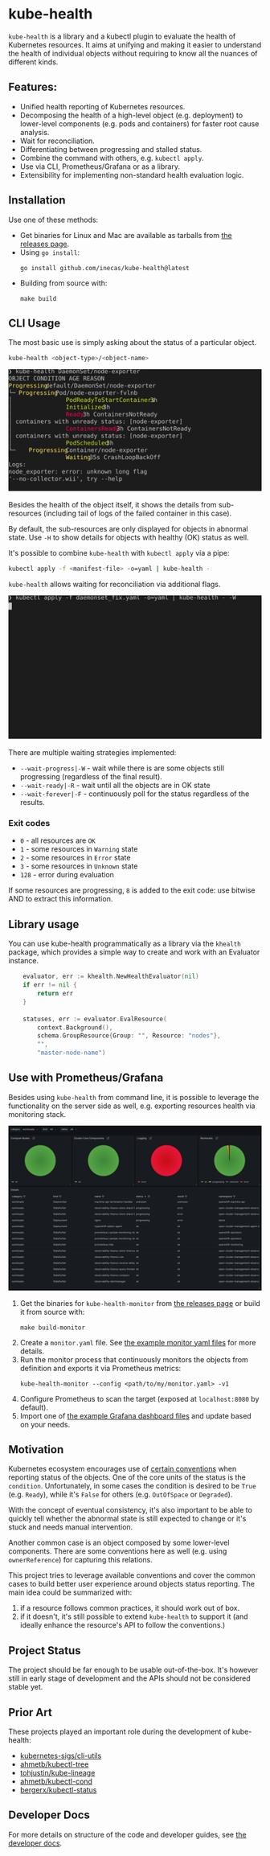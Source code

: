 # kube-health

`kube-health` is a library and a kubectl plugin to evaluate the health of
Kubernetes resources. It aims at unifying and making it easier to understand the
health of individual objects without requiring to know all the nuances of
different kinds.

## Features:

* Unified health reporting of Kubernetes resources.
* Decomposing the health of a high-level object (e.g. deployment) to lower-level components (e.g. pods and containers) for faster root cause analysis.
* Wait for reconciliation.
* Differentiating between progressing and stalled status.
* Combine the command with others, e.g. `kubectl apply`.
* Use via CLI, Prometheus/Grafana or as a library.
* Extensibility for implementing non-standard health evaluation logic.

## Installation

Use one of these methods:

* Get binaries for Linux and Mac are available as tarballs from [the releases page](https://github.com/inecas/kube-health/releases).
* Using `go install`:
   ```shell
   go install github.com/inecas/kube-health@latest
   ```
* Building from source with:
   ``` shell
   make build
   ```

## CLI Usage

The most basic use is simply asking about the status of a particular object.

``` sh
kube-health <object-type>/<object-name>
```

![Screenshot](./docs/screenshot.svg)

Besides the health of the object itself, it shows the details from sub-resources
(including tail of logs of the failed container in this case).

By default, the sub-resources are only displayed for objects in abnormal state. Use `-H`
to show details for objects with healthy (OK) status as well.

It's possible to combine `kube-health` with `kubectl apply` via a pipe:

``` sh
kubectl apply -f <manifest-file> -o=yaml | kube-health -
```

`kube-health` allows waiting for reconciliation via additional flags.

![Screenshot](./docs/demo.svg)

There are multiple waiting strategies implemented:

- `--wait-progress|-W` - wait while there is are some objects still progressing
(regardless of the final result).
- `--wait-ready|-R` - wait until all the objects are in OK state
- `--wait-forever|-F` - continuously poll for the status regardless of the results.

### Exit codes

- `0` - all resources are `OK`
- `1` - some resources in `Warning` state
- `2` - some resources in `Error` state
- `3` - some resources in `Unknown` state
- `128` - error during evaluation

If some resources are progressing, `8` is added to the exit code: use bitwise
AND to extract this information.

## Library usage

You can use kube-health programmatically as a library via the `khealth` package, which provides a simple way to create and work with an Evaluator instance.

```Go
	evaluator, err := khealth.NewHealthEvaluator(nil)
	if err != nil {
		return err
	}

	statuses, err := evaluator.EvalResource(
		context.Background(),
		schema.GroupResource{Group: "", Resource: "nodes"},
		"",
		"master-node-name")
```

## Use with Prometheus/Grafana

Besides using `kube-health` from command line, it is possible to
leverage the functionality on the server side as well, e.g. exporting resources
health via monitoring stack.

![Grafana dashboard](./docs/grafana.png)

1. Get the binaries for `kube-health-monitor` from [the releases page](https://github.com/inecas/kube-health/releases) or build it from source with:
   ``` shell
   make build-monitor
   ```
2. Create a `monitor.yaml` file. See [the example monitor yaml files](docs/example) for more details.
3. Run the monitor process that continuously monitors the objects from definition
and exports it via Prometheus metrics:
   ``` shell
   kube-health-monitor --config <path/to/my/monitor.yaml> -v1
   ```
4. Configure Prometheus to scan the target (exposed at `localhost:8080` by default).
5. Import one of [the example Grafana dashboard files](docs/example) and update based on your needs.

## Motivation

Kubernetes ecosystem encourages use of [certain
conventions](https://github.com/kubernetes/community/blob/master/contributors/devel/sig-architecture/api-conventions.md#typical-status-properties)
when reporting status of the objects. One of the core units of the status is the
`condition`. Unfortunately, in some cases the condition is desired to be `True`
(e.g. `Ready`), while it's `False` for others (e.g. `OutOfSpace` or `Degraded`).

With the concept of eventual consistency, it's also important to be able to
quickly tell whether the abnormal state is still expected to change or it's
stuck and needs manual intervention.

Another common case is an object composed by some lower-level components. There are
some conventions here as well (e.g. using `ownerReference`) for capturing this relations.

This project tries to leverage available conventions and cover the common cases
to build better user experience around objects status reporting. The main idea could be summarized with:
1. if a resource follows common practices, it should work out of box.
2. if it doesn't, it's still possible to extend `kube-health` to support it (and
   ideally enhance the resource's API to follow the conventions.)

## Project Status

The project should be far enough to be usable out-of-the-box. It's however
still in early stage of development and the APIs should not be considered
stable yet.

## Prior Art

These projects played an important role during the development of kube-health:

- [kubernetes-sigs/cli-utils](https://github.com/kubernetes-sigs/cli-utils/tree/master) 
- [ahmetb/kubectl-tree](https://github.com/ahmetb/kubectl-tree)
- [tohjustin/kube-lineage](https://github.com/tohjustin/kube-lineage)
- [ahmetb/kubectl-cond](https://github.com/ahmetb/kubectl-cond)
- [bergerx/kubectl-status](https://github.com/bergerx/kubectl-status)

## Developer Docs

For more details on structure of the code and developer guides, see [the developer docs](./docs/dev.md).

